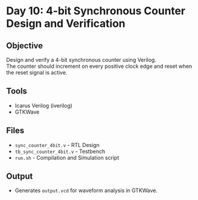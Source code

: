 # Day 10: 4-bit Synchronous Counter Design and Verification

## Objective
Design and verify a 4-bit synchronous counter using Verilog.  
The counter should increment on every positive clock edge and reset when the reset signal is active.

## Tools
- Icarus Verilog (iverilog)
- GTKWave

## Files
- `sync_counter_4bit.v` - RTL Design
- `tb_sync_counter_4bit.v` - Testbench
- `run.sh` - Compilation and Simulation script

## Output
- Generates `output.vcd` for waveform analysis in GTKWave.
